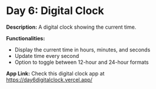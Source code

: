 # Day 6: Digital Clock

**Description:** A digital clock showing the current time.

**Functionalities:**

- Display the current time in hours, minutes, and seconds
- Update time every second
- Option to toggle between 12-hour and 24-hour formats

**App Link:** Check this digital clock app at https://day6digitalclock.vercel.app/
